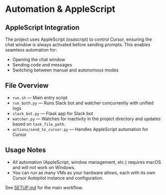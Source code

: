 # Automation & AppleScript

## AppleScript Integration

The project uses AppleScript (osascript) to control Cursor, ensuring the chat window is always activated before sending prompts. This enables seamless automation for:
- Opening the chat window
- Sending code and messages
- Switching between manual and autonomous modes

## File Overview

- `run.sh` — Main entry script
- `run_both.py` — Runs Slack bot and watcher concurrently with unified logs
- `slack_bot.py` — Flask app for Slack bot
- `watcher.py` — Watches for inactivity in the project directory and updates based on `task_file_path`.
- `actions/send_to_cursor.py` — Handles AppleScript automation for Cursor

## Usage Notes

- All automation (AppleScript, window management, etc.) requires macOS and will not work on Windows.
- You can run as many VMs as your hardware allows, each with its own Cursor Autopilot instance and configuration.

See [SETUP.md](./SETUP.md) for the main workflow.
